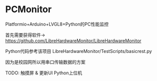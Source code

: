 # PCMonitor
Platformio+Arduino+LVGL8+Python的PC性能监控


首先需要获得软件-> https://github.com/LibreHardwareMonitor/LibreHardwareMonitor

Python代码参考该项目 LibreHardwareMonitor/TestScripts/basicrest.py


因为是校园网所以用串口传输数据的方案

TODO:
触摸屏 & 更新UI
Python上位机
